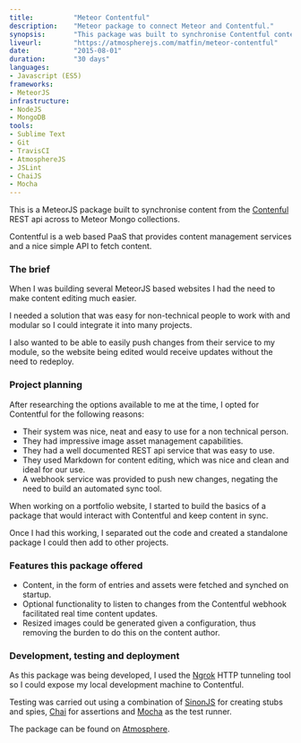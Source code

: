 ```yaml
---
title: 			"Meteor Contentful"
description:	"Meteor package to connect Meteor and Contentful."
synopsis:		"This package was built to synchronise Contentful content with MeteorJS collections to update websites in real time."
liveurl:		"https://atmospherejs.com/matfin/meteor-contentful"
date:			"2015-08-01"
duration:		"30 days"
languages: 		
- Javascript (ES5)
frameworks:
- MeteorJS
infrastructure:
- NodeJS
- MongoDB
tools:
- Sublime Text
- Git
- TravisCI
- AtmosphereJS
- JSLint
- ChaiJS
- Mocha
---
```


This is a MeteorJS package built to synchronise content from the [Contenful](https://contentful.com) REST api across to Meteor Mongo collections. 

Contentful is a web based PaaS that provides content management services and a nice simple API to fetch content.

### The brief
When I was building several MeteorJS based websites I had the need to make content editing much easier. 

I needed a solution that was easy for non-technical people to work with and modular so I could integrate it into many projects.

I also wanted to be able to easily push changes from their service to my module, so the website being edited would receive updates without the need to redeploy.

### Project planning
After researching the options available to me at the time, I opted for Contentful for the following reasons:

- Their system was nice, neat and easy to use for a non technical person. 
- They had impressive image asset management capabilities.
- They had a well documented REST api service that was easy to use.
- They used Markdown for content editing, which was nice and clean and ideal for our use.
- A webhook service was provided to push new changes, negating the need to build an automated sync tool.

When working on a portfolio website, I started to build the basics of a package that would interact with Contentful and keep content in sync.

Once I had this working, I separated out the code and created a standalone package I could then add to other projects.

### Features this package offered

- Content, in the form of entries and assets were fetched and synched on startup.
- Optional functionality to listen to changes from the Contentful webhook facilitated real time content updates.
- Resized images could be generated given a configuration, thus removing the burden to do this on the content author.

### Development, testing and deployment
As this package was being developed, I used the [Ngrok](https://ngrok.com/) HTTP tunneling tool so I could expose my local development machine to Contentful.

Testing was carried out using a combination of [SinonJS](http://sinonjs.org/) for creating stubs and spies, [Chai](http://chaijs.com/) for assertions and [Mocha](https://mochajs.org/) as the test runner.

The package can be found on [Atmosphere](https://atmospherejs.com/matfin/meteor-contentful).


